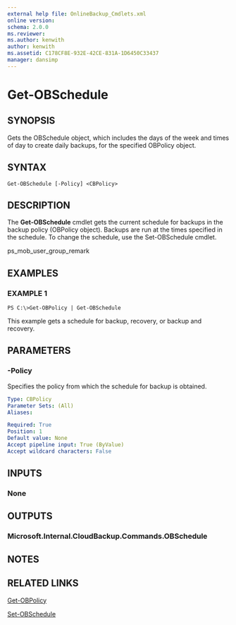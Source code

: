 ```yaml
---
external help file: OnlineBackup_Cmdlets.xml
online version: 
schema: 2.0.0
ms.reviewer:
ms.author: kenwith
author: kenwith
ms.assetid: C178CF8E-932E-42CE-831A-1D6450C33437
manager: dansimp
---
```


# Get-OBSchedule

## SYNOPSIS
Gets the OBSchedule object, which includes the days of the week and times of day to create daily backups, for the specified OBPolicy object.

## SYNTAX

```
Get-OBSchedule [-Policy] <CBPolicy>
```

## DESCRIPTION
The **Get-OBSchedule** cmdlet gets the current schedule for backups in the backup policy (OBPolicy object).
Backups are run at the times specified in the schedule.
To change the schedule, use the Set-OBSchedule cmdlet.

ps_mob_user_group_remark

## EXAMPLES

### EXAMPLE 1
```
PS C:\>Get-OBPolicy | Get-OBSchedule
```

This example gets a schedule for backup, recovery, or backup and recovery.

## PARAMETERS

### -Policy
Specifies the policy from which the schedule for backup is obtained.

```yaml
Type: CBPolicy
Parameter Sets: (All)
Aliases: 

Required: True
Position: 1
Default value: None
Accept pipeline input: True (ByValue)
Accept wildcard characters: False
```

## INPUTS

### None

## OUTPUTS

### Microsoft.Internal.CloudBackup.Commands.OBSchedule

## NOTES

## RELATED LINKS

[Get-OBPolicy](./Get-OBPolicy.md)

[Set-OBSchedule](./Set-OBSchedule.md)

